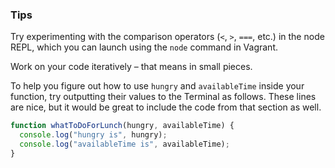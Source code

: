 ### Tips

Try experimenting with the comparison operators (`<`, `>`, `===`, etc.) in the node REPL, which you can launch using the `node` command in Vagrant.

Work on your code iteratively – that means in small pieces. 

To help you figure out how to use `hungry` and `availableTime` inside your function, try outputting their values to the Terminal as follows.
These lines are nice, but it would be great to include the code from that section as well.

```Javascript
function whatToDoForLunch(hungry, availableTime) {
  console.log("hungry is", hungry);
  console.log("availableTime is", availableTime);
}
```